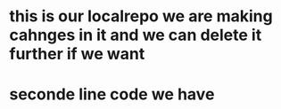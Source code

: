 # this is our localrepo we are making cahnges in it and we can delete it further if we want  

#   seconde line code we have 